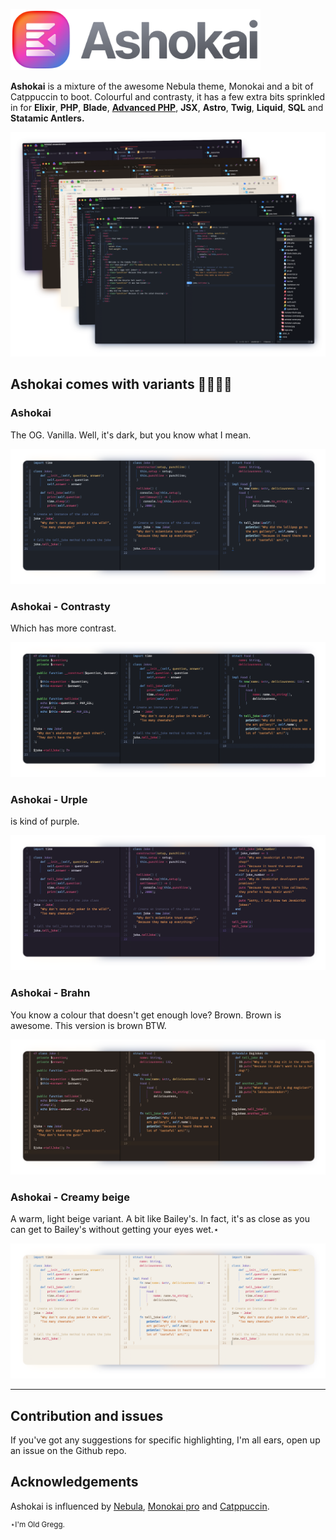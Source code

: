 <img width="400px" alt="Ashokai logo" src="https://raw.githubusercontent.com/TeriyakiBomb/Ashokai/main/Ashokai.novaextension/_resources/logo.png"></img>

**Ashokai** is a mixture of the awesome Nebula theme, Monokai and a bit of Catppuccin to boot. Colourful and contrasty, it has a few extra bits sprinkled in for **Elixir**, **PHP**, **Blade**, **[Advanced PHP](https://extensions.panic.com/extensions/dennisosaj/dennisosaj.advancedPHP/)**, **JSX**, **Astro**, **Twig**, **Liquid**, **SQL** and **Statamic Antlers.**

![](https://raw.githubusercontent.com/TeriyakiBomb/Ashokai/main/Ashokai.novaextension/_resources/variants.png)

## Ashokai comes with variants 🩶🖤💜🤍

### Ashokai
The OG. Vanilla. Well, it's dark, but you know what I mean.

![](https://raw.githubusercontent.com/TeriyakiBomb/Ashokai/main/Ashokai.novaextension/_resources/ashokai.png)


### Ashokai - Contrasty
Which has more contrast.


![](https://raw.githubusercontent.com/TeriyakiBomb/Ashokai/main/Ashokai.novaextension/_resources/contrasty.png)


### Ashokai - Urple
is kind of purple.

![](https://raw.githubusercontent.com/TeriyakiBomb/Ashokai/main/Ashokai.novaextension/_resources/urple.png)


### Ashokai - Brahn
You know a colour that doesn't get enough love? Brown. Brown is awesome. This version is brown BTW.

![](https://raw.githubusercontent.com/TeriyakiBomb/Ashokai/main/Ashokai.novaextension/_resources/brahn.png)


### Ashokai - Creamy beige
A warm, light beige variant. A bit like Bailey's. In fact, it's as close as you can get to Bailey's without getting your eyes wet.⋆

![](https://raw.githubusercontent.com/TeriyakiBomb/Ashokai/main/Ashokai.novaextension/_resources/creamybeige.png)


---

## Contribution and issues

If you've got any suggestions for specific highlighting, I'm all ears, open up an issue on the Github repo.

## Acknowledgements

Ashokai is influenced by [Nebula](https://github.com/tjkohli/Nebula.novaextension), [Monokai pro](https://monokai.pro) and [Catppuccin](https://catppuccin-website.vercel.app).

<sup>⋆I'm Old Gregg.</sup>
